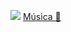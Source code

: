 ![](https://i.ibb.co/SsmWdsm/Simple-Minimal-Elegant-Male-Business-Linked-In-Banner.png)
[Música 🎵](https://www.youtube.com/watch?v=r0lvZuZeEMw&ab_channel=TiestoVEVO)
